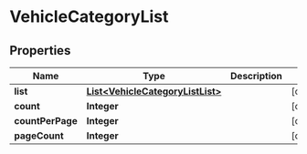 # VehicleCategoryList

## Properties
Name | Type | Description | Notes
------------ | ------------- | ------------- | -------------
**list** | [**List&lt;VehicleCategoryListList&gt;**](VehicleCategoryListList.md) |  |  [optional]
**count** | **Integer** |  |  [optional]
**countPerPage** | **Integer** |  |  [optional]
**pageCount** | **Integer** |  |  [optional]
